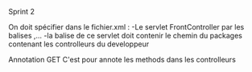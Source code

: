 Sprint 2 

On doit spécifier dans le fichier.xml :
 -Le servlet FrontController par les balises <servlet> ,...
 -la balise <init-param> de ce servlet doit contenir le chemin du packages contenant les controlleurs du developpeur


Annotation GET
C'est pour annote les methods dans les controlleurs